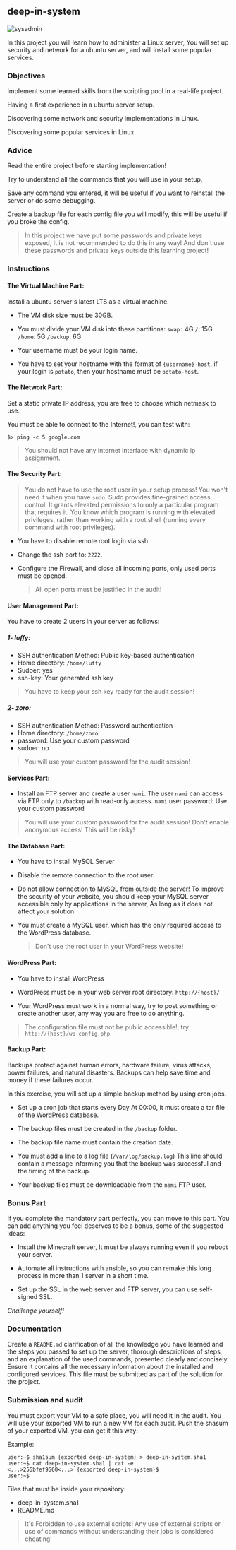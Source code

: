 ## deep-in-system

![sysadmin](pictures/sysadmin.jpeg)

In this project you will learn how to administer a Linux server, You will set up security and network for a ubuntu server, and will install some popular services.

### Objectives

Implement some learned skills from the scripting pool in a real-life project.

Having a first experience in a ubuntu server setup.

Discovering some network and security implementations in Linux.

Discovering some popular services in Linux.

### Advice

Read the entire project before starting implementation!

Try to understand all the commands that you will use in your setup.

Save any command you entered, it will be useful if you want to reinstall the server or do some debugging.

Create a backup file for each config file you will modify, this will be useful if you broke the config.

> In this project we have put some passwords and private keys exposed, It is not recommended to do this in any way!
> And don't use these passwords and private keys outside this learning project!

### Instructions

#### The Virtual Machine Part:

Install a ubuntu server's latest LTS as a virtual machine.

- The VM disk size must be 30GB.

- You must divide your VM disk into these partitions:
  `swap:` 4G
  `/`: 15G
  `/home`: 5G
  `/backup`: 6G

- Your username must be your login name.

- You have to set your hostname with the format of `{username}-host`, if your login is `potato`, then your hostname must be `potato-host`.

#### The Network Part:

Set a static private IP address, you are free to choose which netmask to use.

You must be able to connect to the Internet!, you can test with:

```console
$> ping -c 5 google.com
```

> You should not have any internet interface with dynamic ip assignment.

#### The Security Part:

> You do not have to use the root user in your setup process!
> You won't need it when you have `sudo`.
> Sudo provides fine-grained access control. It grants elevated permissions to only a particular program that requires it. You know which program is running with elevated privileges, rather than working with a root shell (running every command with root privileges).

- You have to disable remote root login via ssh.

- Change the ssh port to: `2222`.

- Configure the Firewall, and close all incoming ports, only used ports must be opened.
  > All open ports must be justified in the audit!

#### User Management Part:

You have to create 2 users in your server as follows:

##### 1- _luffy_:

- SSH authentication Method: Public key-based authentication
- Home directory: `/home/luffy`
- Sudoer: yes
- ssh-key: Your generated ssh key

> You have to keep your ssh key ready for the audit session!

##### 2- _zoro_:

- SSH authentication Method: Password authentication
- Home directory: `/home/zoro`
- password: Use your custom password
- sudoer: no

> You will use your custom password for the audit session!

#### Services Part:

- Install an FTP server and create a user `nami`.
  The user `nami` can access via FTP only to `/backup` with read-only access.
  `nami` user password: Use your custom password

> You will use your custom password for the audit session!
> Don't enable anonymous access!
> This will be risky!

#### The Database Part:

- You have to install MySQL Server

- Disable the remote connection to the root user.

- Do not allow connection to MySQL from outside the server!
  To improve the security of your website, you should keep your MySQL server accessible only by applications in the server, As long as it does not affect your solution.

- You must create a MySQL user, which has the only required access to the WordPress database.
  > Don't use the root user in your WordPress website!

#### WordPress Part:

- You have to install WordPress

- WordPress must be in your web server root directory: `http://{host}/`

- Your WordPress must work in a normal way, try to post something or create another user, any way you are free to do anything.

> The configuration file must not be public accessible!, try `http://{host}/wp-config.php`

#### Backup Part:

Backups protect against human errors, hardware failure, virus attacks, power failures, and natural disasters. Backups can help save time and money if these failures occur.

In this exercise, you will set up a simple backup method by using cron jobs.

- Set up a cron job that starts every Day At 00:00, it must create a tar file of the WordPress database.

- The backup files must be created in the `/backup` folder.

- The backup file name must contain the creation date.

- You must add a line to a log file (`/var/log/backup.log`) This line should contain a message informing you that the backup was successful and the timing of the backup.

- Your backup files must be downloadable from the `nami` FTP user.

### Bonus Part

If you complete the mandatory part perfectly, you can move to this part.
You can add anything you feel deserves to be a bonus, some of the suggested ideas:

- Install the Minecraft server, It must be always running even if you reboot your server.

- Automate all instructions with ansible, so you can remake this long process in more than 1 server in a short time.

- Set up the SSL in the web server and FTP server, you can use self-signed SSL.

_Challenge yourself!_

### Documentation

Create a `README.md` clarification of all the knowledge you have learned and the steps you passed to set up the server, thorough descriptions of steps, and an explanation of the used commands, presented clearly and concisely. Ensure it contains all the necessary information about the installed and configured services. This file must be submitted as part of the solution for the project.

### Submission and audit

You must export your VM to a safe place, you will need it in the audit.
You will use your exported VM to run a new VM for each audit.
Push the shasum of your exported VM, you can get it this way:

Example:
```console
user:~$ sha1sum {exported deep-in-system} > deep-in-system.sha1
user:~$ cat deep-in-system.sha1 | cat -e
<...>255bfef9560<...> {exported deep-in-system}$
user:~$
```

Files that must be inside your repository:

- deep-in-system.sha1
- README.md

> It's Forbidden to use external scripts!
> Any use of external scripts or use of commands without understanding their jobs is considered cheating!
